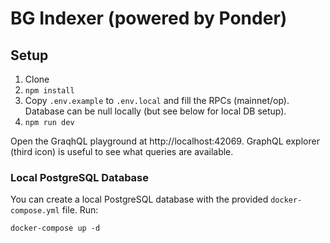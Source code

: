 # BG Indexer (powered by Ponder)


## Setup

1. Clone
2. `npm install`
3. Copy `.env.example` to `.env.local` and fill the RPCs (mainnet/op). Database can be null locally (but see below for local DB setup).
4. `npm run dev`

Open the GraqhQL playground at http://localhost:42069. GraphQL explorer (third icon) is useful to see what queries are available.


### Local PostgreSQL Database

You can create a local PostgreSQL database with the provided `docker-compose.yml` file. Run:

```
docker-compose up -d
```
